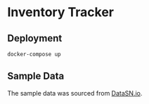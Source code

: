 # Inventory Tracker

## Deployment

```bash
docker-compose up
```

## Sample Data

The sample data was sourced from [DataSN.io](http://n3.datasn.io/data/api/v1/n3a2/auto_part_2/main/list/?app=csv&cfg[download]=1).
